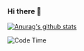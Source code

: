 ### Hi there 👋
<!--
[![Solved.ac Profile](http://mazassumnida.wtf/api/v2/generate_badge?boj=qwert3748)](https://solved.ac/qwert3748/)
-->
[![Anurag's github stats](https://github-readme-stats.vercel.app/api?username=hong3737)](https://github.com/anuraghazra/github-readme-stats)
<!--START_SECTION:waka-->
![Code Time](http://img.shields.io/badge/Code%20Time-150%20hrs%2023%20mins-blue)
